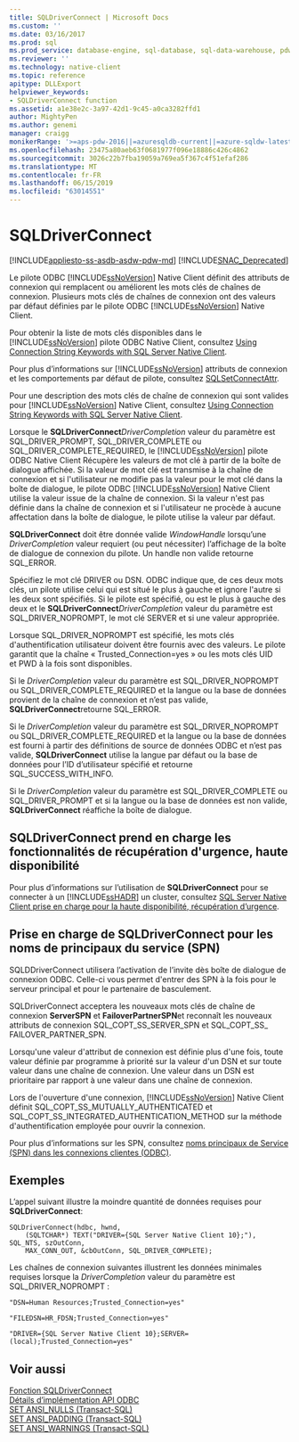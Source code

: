 ```yaml
---
title: SQLDriverConnect | Microsoft Docs
ms.custom: ''
ms.date: 03/16/2017
ms.prod: sql
ms.prod_service: database-engine, sql-database, sql-data-warehouse, pdw
ms.reviewer: ''
ms.technology: native-client
ms.topic: reference
apitype: DLLExport
helpviewer_keywords:
- SQLDriverConnect function
ms.assetid: a1e38e2c-3a97-42d1-9c45-a0ca3282ffd1
author: MightyPen
ms.author: genemi
manager: craigg
monikerRange: '>=aps-pdw-2016||=azuresqldb-current||=azure-sqldw-latest||>=sql-server-2016||=sqlallproducts-allversions||>=sql-server-linux-2017||=azuresqldb-mi-current'
ms.openlocfilehash: 23475a80aeb63f0681977f096e18886c426c4862
ms.sourcegitcommit: 3026c22b7fba19059a769ea5f367c4f51efaf286
ms.translationtype: MT
ms.contentlocale: fr-FR
ms.lasthandoff: 06/15/2019
ms.locfileid: "63014551"
---
```

# <a name="sqldriverconnect"></a>SQLDriverConnect
[!INCLUDE[appliesto-ss-asdb-asdw-pdw-md](../../includes/appliesto-ss-asdb-asdw-pdw-md.md)]
[!INCLUDE[SNAC_Deprecated](../../includes/snac-deprecated.md)]

  Le pilote ODBC [!INCLUDE[ssNoVersion](../../includes/ssnoversion-md.md)] Native Client définit des attributs de connexion qui remplacent ou améliorent les mots clés de chaînes de connexion. Plusieurs mots clés de chaînes de connexion ont des valeurs par défaut définies par le pilote ODBC [!INCLUDE[ssNoVersion](../../includes/ssnoversion-md.md)] Native Client.  
  
 Pour obtenir la liste de mots clés disponibles dans le [!INCLUDE[ssNoVersion](../../includes/ssnoversion-md.md)] pilote ODBC Native Client, consultez [Using Connection String Keywords with SQL Server Native Client](../../relational-databases/native-client/applications/using-connection-string-keywords-with-sql-server-native-client.md).  
  
 Pour plus d’informations sur [!INCLUDE[ssNoVersion](../../includes/ssnoversion-md.md)] attributs de connexion et les comportements par défaut de pilote, consultez [SQLSetConnectAttr](../../relational-databases/native-client-odbc-api/sqlsetconnectattr.md).  
  
 Pour une description des mots clés de chaîne de connexion qui sont valides pour [!INCLUDE[ssNoVersion](../../includes/ssnoversion-md.md)] Native Client, consultez [Using Connection String Keywords with SQL Server Native Client](../../relational-databases/native-client/applications/using-connection-string-keywords-with-sql-server-native-client.md).  
  
 Lorsque le **SQLDriverConnect**_DriverCompletion_ valeur du paramètre est SQL_DRIVER_PROMPT, SQL_DRIVER_COMPLETE ou SQL_DRIVER_COMPLETE_REQUIRED, le [!INCLUDE[ssNoVersion](../../includes/ssnoversion-md.md)] pilote ODBC Native Client Récupère les valeurs de mot clé à partir de la boîte de dialogue affichée. Si la valeur de mot clé est transmise à la chaîne de connexion et si l'utilisateur ne modifie pas la valeur pour le mot clé dans la boîte de dialogue, le pilote ODBC [!INCLUDE[ssNoVersion](../../includes/ssnoversion-md.md)] Native Client utilise la valeur issue de la chaîne de connexion. Si la valeur n'est pas définie dans la chaîne de connexion et si l'utilisateur ne procède à aucune affectation dans la boîte de dialogue, le pilote utilise la valeur par défaut.  
  
 **SQLDriverConnect** doit être donnée valide *WindowHandle* lorsqu’une *DriverCompletion* valeur requiert (ou peut nécessiter) l’affichage de la boîte de dialogue de connexion du pilote. Un handle non valide retourne SQL_ERROR.  
  
 Spécifiez le mot clé DRIVER ou DSN. ODBC indique que, de ces deux mots clés, un pilote utilise celui qui est situé le plus à gauche et ignore l'autre si les deux sont spécifiés. Si le pilote est spécifié, ou est le plus à gauche des deux et le **SQLDriverConnect**_DriverCompletion_ valeur du paramètre est SQL_DRIVER_NOPROMPT, le mot clé SERVER et si une valeur appropriée.  
  
 Lorsque SQL_DRIVER_NOPROMPT est spécifié, les mots clés d'authentification utilisateur doivent être fournis avec des valeurs. Le pilote garantit que la chaîne « Trusted_Connection=yes » ou les mots clés UID et PWD à la fois sont disponibles.  
  
 Si le *DriverCompletion* valeur du paramètre est SQL_DRIVER_NOPROMPT ou SQL_DRIVER_COMPLETE_REQUIRED et la langue ou la base de données provient de la chaîne de connexion et n’est pas valide, **SQLDriverConnect**retourne SQL_ERROR.  
  
 Si le *DriverCompletion* valeur du paramètre est SQL_DRIVER_NOPROMPT ou SQL_DRIVER_COMPLETE_REQUIRED et la langue ou la base de données est fourni à partir des définitions de source de données ODBC et n’est pas valide, **SQLDriverConnect**  utilise la langue par défaut ou la base de données pour l’ID d’utilisateur spécifié et retourne SQL_SUCCESS_WITH_INFO.  
  
 Si le *DriverCompletion* valeur du paramètre est SQL_DRIVER_COMPLETE ou SQL_DRIVER_PROMPT et si la langue ou la base de données est non valide, **SQLDriverConnect** réaffiche la boîte de dialogue.  
  
## <a name="sqldriverconnect-support-for-high-availability-disaster-recovery"></a>SQLDriverConnect prend en charge les fonctionnalités de récupération d'urgence, haute disponibilité  
 Pour plus d’informations sur l’utilisation de **SQLDriverConnect** pour se connecter à un [!INCLUDE[ssHADR](../../includes/sshadr-md.md)] un cluster, consultez [SQL Server Native Client prise en charge pour la haute disponibilité, récupération d’urgence](../../relational-databases/native-client/features/sql-server-native-client-support-for-high-availability-disaster-recovery.md).  
  
## <a name="sqldriverconnect-support-for-service-principal-names-spns"></a>Prise en charge de SQLDriverConnect pour les noms de principaux du service (SPN)  
 SQLDDriverConnect utilisera l’activation de l’invite dès boîte de dialogue de connexion ODBC. Celle-ci vous permet d'entrer des SPN à la fois pour le serveur principal et pour le partenaire de basculement.  
  
 SQLDriverConnect acceptera les nouveaux mots clés de chaîne de connexion **ServerSPN** et **FailoverPartnerSPN**et reconnaît les nouveaux attributs de connexion SQL_COPT_SS_SERVER_SPN et SQL_COPT_SS_ FAILOVER_PARTNER_SPN.  
  
 Lorsqu'une valeur d'attribut de connexion est définie plus d'une fois, toute valeur définie par programme à priorité sur la valeur d'un DSN et sur toute valeur dans une chaîne de connexion. Une valeur dans un DSN est prioritaire par rapport à une valeur dans une chaîne de connexion.  
  
 Lors de l'ouverture d'une connexion, [!INCLUDE[ssNoVersion](../../includes/ssnoversion-md.md)] Native Client définit SQL_COPT_SS_MUTUALLY_AUTHENTICATED et SQL_COPT_SS_INTEGRATED_AUTHENTICATION_METHOD sur la méthode d'authentification employée pour ouvrir la connexion.  
  
 Pour plus d’informations sur les SPN, consultez [noms principaux de Service &#40;SPN&#41; dans les connexions clientes &#40;ODBC&#41;](../../relational-databases/native-client/odbc/service-principal-names-spns-in-client-connections-odbc.md).  
  
## <a name="examples"></a>Exemples  
 L’appel suivant illustre la moindre quantité de données requises pour **SQLDriverConnect**:  
  
```  
SQLDriverConnect(hdbc, hwnd,  
    (SQLTCHAR*) TEXT("DRIVER={SQL Server Native Client 10};"), SQL_NTS, szOutConn,  
    MAX_CONN_OUT, &cbOutConn, SQL_DRIVER_COMPLETE);  
```  
  
 Les chaînes de connexion suivantes illustrent les données minimales requises lorsque la *DriverCompletion* valeur du paramètre est SQL_DRIVER_NOPROMPT :  
  
```  
"DSN=Human Resources;Trusted_Connection=yes"  
  
"FILEDSN=HR_FDSN;Trusted_Connection=yes"  
  
"DRIVER={SQL Server Native Client 10};SERVER=(local);Trusted_Connection=yes"  
```  
  
## <a name="see-also"></a>Voir aussi  
 [Fonction SQLDriverConnect](https://go.microsoft.com/fwlink/?LinkId=59340)   
 [Détails d’implémentation API ODBC](../../relational-databases/native-client-odbc-api/odbc-api-implementation-details.md)   
 [SET ANSI_NULLS &#40;Transact-SQL&#41;](../../t-sql/statements/set-ansi-nulls-transact-sql.md)   
 [SET ANSI_PADDING &#40;Transact-SQL&#41;](../../t-sql/statements/set-ansi-padding-transact-sql.md)   
 [SET ANSI_WARNINGS &#40;Transact-SQL&#41;](../../t-sql/statements/set-ansi-warnings-transact-sql.md)  
  
  
